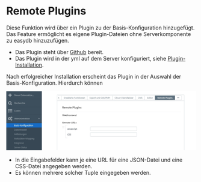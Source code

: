 # Remote Plugins

Diese Funktion wird über ein Plugin zu der Basis-Konfiguration hinzugefügt. Das Feature ermöglicht es eigene Plugin-Dateien ohne Serverkomponente zu easydb hinzuzufügen.

* Das Plugin steht über [Github](https://github.com/programmfabrik/easydb-remote-plugin) bereit.
* Das Plugin wird in der yml auf dem Server konfiguriert, siehe [Plugin-Installation](../../sysadmin/plugin/plugin.html).

Nach erfolgreicher Installation erscheint das Plugin in der Auswahl der Basis-Konfiguration. Hierdurch können 

![](remote_plugin.jpg)

* In die Eingabefelder kann je eine URL für eine JSON-Datei und eine CSS-Datei angegeben werden.
* Es können mehrere solcher Tuple eingegeben werden.

